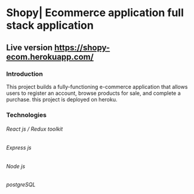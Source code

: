 # Shopy| Ecommerce application full stack application

## Live version https://shopy-ecom.herokuapp.com/

### Introduction
This project builds a fully-functioning e-commerce application that allows users to register an account,
browse products for sale, and complete a purchase. this project is deployed on heroku.

### Technologies
###### React js / Redux toolkit
###### Express js
###### Node js
###### postgreSQL

